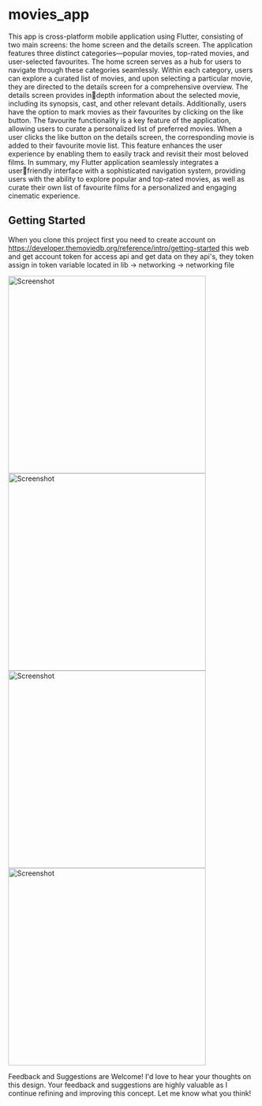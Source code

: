 # movies_app

This app is cross-platform mobile application using Flutter, 
consisting of two main screens: the home screen and the details 
screen. The application features three distinct categories—popular 
movies, top-rated movies, and user-selected favourites. The home 
screen serves as a hub for users to navigate through these categories 
seamlessly.
Within each category, users can explore a curated list of movies, and 
upon selecting a particular movie, they are directed to the details 
screen for a comprehensive overview. The details screen provides indepth information about the selected movie, including its synopsis, 
cast, and other relevant details. Additionally, users have the option 
to mark movies as their favourites by clicking on the like button.
The favourite functionality is a key feature of the application, 
allowing users to curate a personalized list of preferred movies. 
When a user clicks the like button on the details screen, the 
corresponding movie is added to their favourite movie list. This 
feature enhances the user experience by enabling them to easily 
track and revisit their most beloved films.
In summary, my Flutter application seamlessly integrates a userfriendly interface with a sophisticated navigation system, providing 
users with the ability to explore popular and top-rated movies, as 
well as curate their own list of favourite films for a personalized and 
engaging cinematic experience.


## Getting Started

When you clone this project first you need to create account on https://developer.themoviedb.org/reference/intro/getting-started 
this web and get account token for access api and get data on they api's, 
they token assign in token variable located in lib -> networking -> networking file

<img src="[https://github.com/Kunal645/movies_app/assets/89443555/35fb17e9-88d9-4c4a-8233-4f55b665b77c](https://github.com/Kunal645/movies_app/assets/89443555/210c1fb1-17ee-4a51-951d-8666bab9763a)" alt="Screenshot" height="400">
<img src="[https://github.com/Kunal645/movies_app/assets/89443555/35fb17e9-88d9-4c4a-8233-4f55b665b77c](https://github.com/Kunal645/movies_app/assets/89443555/adf8e193-bf53-48d9-997a-2c1ce92808c6)" alt="Screenshot" height="400">
<img src="[https://github.com/Kunal645/movies_app/assets/89443555/35fb17e9-88d9-4c4a-8233-4f55b665b77c](https://github.com/Kunal645/movies_app/assets/89443555/7c59f8ae-3b40-4d08-87c7-677fbd153cf9)" alt="Screenshot" height="400">
<img src="[https://github.com/Kunal645/movies_app/assets/89443555/35fb17e9-88d9-4c4a-8233-4f55b665b77c](https://github.com/Kunal645/movies_app/assets/89443555/a7081b0d-6710-4e11-aa84-f608369d96de)" alt="Screenshot" height="400">

Feedback and Suggestions are Welcome!
I'd love to hear your thoughts on this design. Your feedback and suggestions are highly valuable as I continue refining and improving this concept. Let me know what you think!
